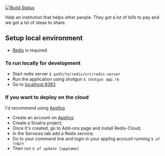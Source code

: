 [![Build Status](https://travis-ci.org/thoughtworks/billbo.png?branch=master)](https://travis-ci.org/thoughtworks/billbo)

Help an institution that helps other people. They got a lot of bills to pay and we got a lot of ideas to share.

## Setup local environment

 - [Redis](http://redis.io/download) is required.

### To run locally for development

 - Start redis server `$ path/to/redis/src/redis-server`
 - Run the application using shotgun `$ shotgun app.rb`
 - Go to [localhost:9393](http://localhost:9393)

### If you want to deploy on the cloud

I'd recommend using [Appfog](http://appfog.com)

 - Create an account on [Appfog](http://appfog.com);
 - Create a Sinatra project;
 - Once it's created, go to Add-ons page and install Redis-Cloud;
 - In the Services tab add a Redis service;
 - Go to your command line and login in your appfog account running `$ af login`
 - Then run `$ af update [appname]`
 
